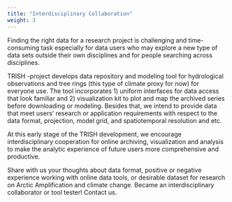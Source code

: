 ```yaml
---
title: "Interdisciplinary Collaboration"
weight: 3
---
```


Finding the right data for a research project is challenging and
time-consuming task especially for data users who may explore a
new type of data sets outside their own disciplines and for
people searching across disciplines.

TRISH -project develops data repository and modeling tool for
hydrological observations and tree rings (this type of climate
proxy for now) for everyone use. The tool incorporates 1)
uniform interfaces for data access that look familiar and 2)
visualization kit to plot and map the archived series before
downloading or modeling. Besides that, we intend to provide data
that meet users’ research or application requirements with
respect to the data format, projection, model grid, and
spatiotemporal resolution and etc.

At this early stage of the TRISH development, we encourage
interdisciplinary cooperation for online archiving,
visualization and analysis to make the analytic experience of
future users more comprehensive and productive.

Share with us your thoughts about data format, positive or
negative experience working with online data tools, or desirable
dataset for research on Arctic Amplification and climate change.
Became an interdisciplinary collaborator or tool tester!
Contact us.